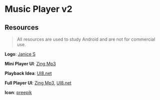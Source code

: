 # Music Player v2
## Resources
> All resources are used to study Android and are not for commercial use.

**Logo**: [Janice S](https://www.behance.net/gallery/47086193/App-Icon-Logo-Music-Player)

**Mini Player UI**: [Zing Mp3](https://play.google.com/store/apps/details?id=com.zing.mp3&hl=en)

**Playback Idea**: [UI8.net](https://www.behance.net/gallery/49533915/Music-Mobile-UI-Kit?tracking_source=search%7Cmusic%20player)

**Full Player UI**: [Zing Mp3](https://play.google.com/store/apps/details?id=com.zing.mp3&hl=en), [UI8.net](https://www.behance.net/gallery/49533915/Music-Mobile-UI-Kit)

**Icon**: [preepik](https://www.freepik.com/free-vector/red-logo-play_1050323.htm#page=1&query=music%20player%20logo&position=2)
